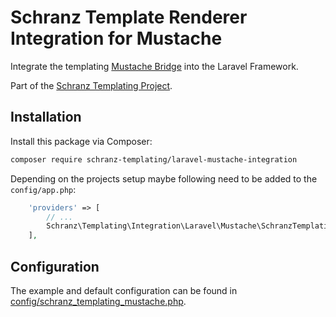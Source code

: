 # Schranz Template Renderer Integration for Mustache

Integrate the templating [Mustache Bridge](https://github.com/schranz-templating/mustache-bridge) 
into the Laravel Framework.

Part of the [Schranz Templating Project](https://github.com/schranz-templating/templating).

## Installation

Install this package via Composer:

```bash
composer require schranz-templating/laravel-mustache-integration
```

Depending on the projects setup maybe following need to be added to the `config/app.php`:

```php
    'providers' => [
        // ...
        Schranz\Templating\Integration\Laravel\Mustache\SchranzTemplatingMustacheProvider::class,
    ],
```

## Configuration

The example and default configuration can be found in [config/schranz_templating_mustache.php](config/schranz_templating_mustache.php).
